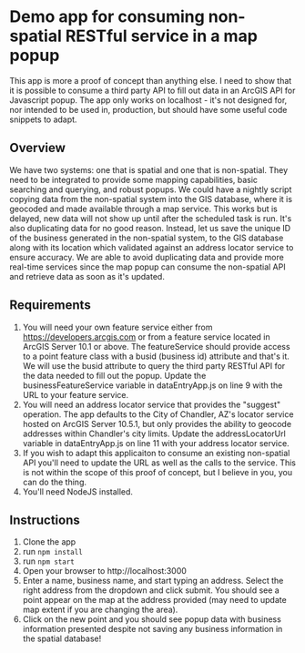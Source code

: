 # Demo app for consuming non-spatial RESTful service in a map popup
This app is more a proof of concept than anything else.  I need to show that it is possible to consume a third party API to fill out data in an ArcGIS API for Javascript popup.  The app only works on localhost - it's not designed for, nor intended to be used in, production, but should have some useful code snippets to adapt.

## Overview
We have two systems: one that is spatial and one that is non-spatial.  They need to be integrated to provide some mapping capabilities, basic searching and querying, and robust popups.  We could have a nightly script copying data from the non-spatial system into the GIS database, where it is geocoded and made available through a map service.  This works but is delayed, new data will not show up until after the scheduled task is run.  It's also duplicating data for no good reason.  Instead, let us save the unique ID of the business generated in the non-spatial system, to the GIS database along with its location which validated against an address locator service to ensure accuracy.  We are able to avoid duplicating data and provide more real-time services since the map popup can consume the non-spatial API and retrieve data as soon as it's updated.

## Requirements
1. You will need your own feature service either from https://developers.arcgis.com or from a feature service located in ArcGIS Server 10.1 or above.  The featureService should provide access to a point feature class with a busid (business id) attribute and that's it.  We will use the busid attribute to query the third party RESTful API for the data needed to fill out the popup.  Update the businessFeatureService variable in dataEntryApp.js on line 9 with the URL to your feature service.
2. You will need an address locator service that provides the "suggest" operation.  The app defaults to the City of Chandler, AZ's locator service hosted on ArcGIS Server 10.5.1, but only provides the ability to geocode addresses within Chandler's city limits.  Update the addressLocatorUrl variable in dataEntryApp.js on line 11 with your address locator service.
3. If you wish to adapt this applicaiton to consume an existing non-spatial API you'll need to update the URL as well as the calls to the service.  This is not within the scope of this proof of concept, but I believe in you, you can do the thing.  
3. You'll need NodeJS installed.

## Instructions
1. Clone the app
2. run `npm install`
3. run `npm start`
4. Open your browser to http://localhost:3000
5. Enter a name, business name, and start typing an address.  Select the right address from the dropdown and click submit.
You should see a point appear on the map at the address provided (may need to update map extent if you are changing the area).
6. Click on the new point and you should see popup data with business information presented despite not saving any business information in the spatial database!  
